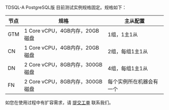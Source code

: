 TDSQL-A PostgreSQL版 目前测试实例规格固定。规格如下：

| 节点 | 规格 | 主从配置 |
|---------|---------|---------|
| GTM | 1 Core vCPU，4GB内存，20GB磁盘   | 1组，1主1从 |
| CN   | 1 Core vCPU，4GB内存，20GB磁盘   | 2组，每组1主1从 |
| DN   | 2 Core vCPU，8GB内存，300GB磁盘 | 4组，每组1主1从 |
| FN   | 2 Core vCPU，8GB内存，300GB磁盘 | 每个实例所在机器会有一个 |

如您在使用过程中有扩容需求，请 [提交工单](https://console.cloud.tencent.com/workorder/category) 联系我们。

